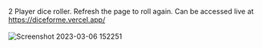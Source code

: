 2 Player dice roller. Refresh the page to roll again. Can be accessed live at https://diceforme.vercel.app/<br><br>
![Screenshot 2023-03-06 152251](https://user-images.githubusercontent.com/86803100/223222177-2906b195-7365-4138-a287-94c6c159aa8c.png)
